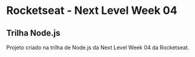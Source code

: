 # Rocketseat - Next Level Week 04

## Trilha Node.js

Projeto criado na trilha de Node.js da Next Level Week 04 da Rocketseat.
